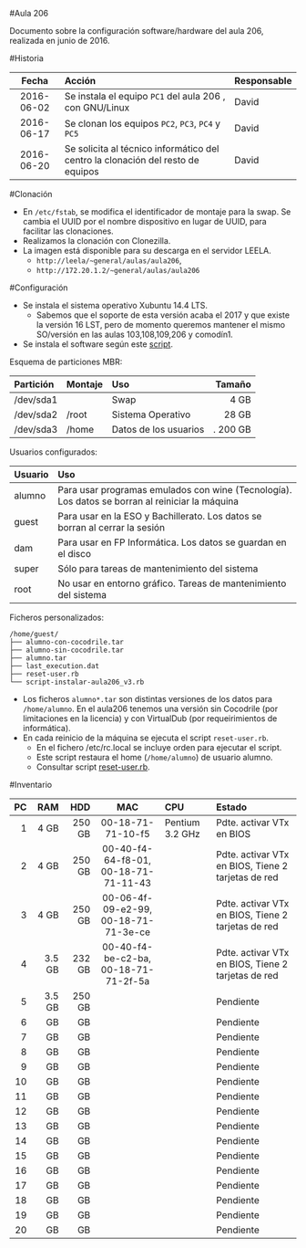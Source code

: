 
#Aula 206

Documento sobre la configuración software/hardware del aula 206, 
realizada en junio de 2016.

#Historia

| Fecha      | Acción | Responsable |
| :--------: | :----- | :---------- |
| 2016-06-02 | Se instala el equipo `PC1` del aula 206 , con GNU/Linux | David |
| 2016-06-17 | Se clonan los equipos `PC2`, `PC3`, `PC4` y `PC5` | David |
| 2016-06-20 | Se solicita al técnico informático del centro la clonación del resto de equipos | David |


#Clonación

* En `/etc/fstab`, se modifica el identificador de montaje para la swap. 
Se cambia el UUID por el nombre dispositivo en lugar de UUID, para facilitar las clonaciones.
* Realizamos la clonación con Clonezilla.
* La imagen está disponible para su descarga en el servidor LEELA.
    * `http://leela/~general/aulas/aula206`,
    * `http://172.20.1.2/~general/aulas/aula206`

#Configuración

* Se instala el sistema operativo Xubuntu 14.4 LTS.
    * Sabemos que el soporte de esta versión acaba el 2017 y que existe 
    la versión 16 LST, pero de momento queremos mantener el mismo SO/versión
    en las aulas 103,108,109,206 y comodín1.
* Se instala el software según este [script](./files/script-instalar-aula206.rb).

Esquema de particiones MBR:

| Partición | Montaje | Uso  | Tamaño |
| :-------- | :------ | :--- | -----: | 
| /dev/sda1 |         | Swap |   4 GB |
| /dev/sda2 | /root   | Sistema Operativo | 28 GB |
| /dev/sda3 | /home   | Datos de los usuarios|. 200 GB |

Usuarios configurados:

| Usuario | Uso  |
| :------ | :--- |
| alumno  | Para usar programas emulados con wine (Tecnología). Los datos se borran al reiniciar la máquina |
| guest   | Para usar en la ESO y Bachillerato. Los datos se borran al cerrar la sesión |
| dam     | Para usar en FP Informática. Los datos se guardan en el disco |
| super   | Sólo para tareas de mantenimiento del sistema |
| root    | No usar en entorno gráfico. Tareas de mantenimiento del sistema |

Ficheros personalizados:

```
/home/guest/
├── alumno-con-cocodrile.tar
├── alumno-sin-cocodrile.tar
├── alumno.tar
├── last_execution.dat
├── reset-user.rb
└── script-instalar-aula206_v3.rb
``` 

* Los ficheros `alumno*.tar` son distintas versiones de los datos para `/home/alumno`. En el aula206
tenemos una versión sin Cocodrile (por limitaciones en la licencia) y con VirtualDub (por requeirimientos
de informática).
* En cada reinicio de la máquina se ejecuta el script `reset-user.rb`.
    * En el fichero /etc/rc.local se incluye orden para ejecutar el script.
    * Este script restaura el home (`/home/alumno`) de usuario alumno.
    * Consultar script [reset-user.rb](./files/reset-user.rb).

#Inventario

| PC  | RAM | HDD  | MAC | CPU  | Estado |
| --: | --: | ---: | :--: | :--- | :------ |
| 1   |   4 GB | 250 GB | 00-18-71-71-10-f5 | Pentium 3.2 GHz | Pdte. activar VTx en BIOS |
| 2   |   4 GB | 250 GB | 00-40-f4-64-f8-01, 00-18-71-71-11-43 |  | Pdte. activar VTx en BIOS, Tiene 2 tarjetas de red |
| 3   |   4 GB | 250 GB | 00-06-4f-09-e2-99, 00-18-71-71-3e-ce |  | Pdte. activar VTx en BIOS, Tiene 2 tarjetas de red |
| 4   | 3.5 GB | 232 GB | 00-40-f4-be-c2-ba, 00-18-71-71-2f-5a |  | Pdte. activar VTx en BIOS, Tiene 2 tarjetas de red |
| 5   | 3.5 GB | 250 GB |  |  | Pendiente |
| 6 | GB | GB |  |  | Pendiente |
| 7 | GB | GB |  |  | Pendiente |
| 8 | GB | GB |  |  | Pendiente |
| 9 | GB | GB |  |  | Pendiente |
|10 | GB | GB |  |  | Pendiente |
|11 | GB | GB |  |  | Pendiente |
|12 | GB | GB |  |  | Pendiente |
|13 | GB | GB |  |  | Pendiente |
|14 | GB | GB |  |  | Pendiente |
|15 | GB | GB |  |  | Pendiente |
|16 | GB | GB |  |  | Pendiente |
|17 | GB | GB |  |  | Pendiente |
|18 | GB | GB |  |  | Pendiente |
|19 | GB | GB |  |  | Pendiente |
|20 | GB | GB |  |  | Pendiente |
